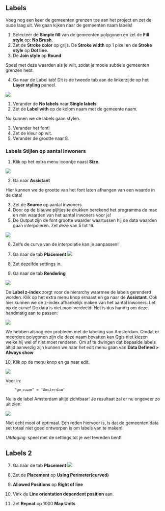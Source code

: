 

## Labels

Voeg nog een keer de gemeenten grenzen toe aan het project en zet de oude laag uit. We gaan kijken naar de gemeenten naam labels! 

1. Selecteer de **Simple fill** van de gemeenten polygonen en zet de **Fill style** op: **No Brush**.
2. Zet de **Stroke color** op grijs. De **Stroke width** op 1 pixel en de **Stroke style** op **Dot line**. 
3. De **Join style** op **Round**

Speel met deze waarden als je wilt, zodat je mooie subtiele gemeenten grenzen hebt. 

4. Ga naar de Label tab! Dit is de tweede tab aan de linkerzijde op het **Layer styling** paneel. 

![](./img/tabs.png)

1. Verander de **No labels** naar **Single labels**
2. Zet de **Label with** op de kolom naam met de gemeente naam. 

Nu kunnen we de labels gaan stylen. 

3. Verander het font!
4. Zet de kleur op wit. 
5. Verander de grootte naar 8. 

### Labels Stijlen op aantal inwoners

1. Klik op het extra menu icoontje naast **Size**.

![](./img/size_menu.png)

2. Ga naar **Assistant**

Hier kunnen we de grootte van het font laten afhangen van een waarde in de data!

3. Zet de **Source** op aantal inwoners. 
4. Door op de blauwe pijltjes te drukken berekend het programma de max en min waarden van het aantal inwoners voor je! 
5. De Output zijn de font grootte waarder waartussen hij de data waarden gaan interpoleren. Zet deze van 5 tot 16. 

![](.img/curve.png)

6. Zelfs de curve van de interpolatie kan je aanpassen! 

7. Ga naar de tab **Placement**
![](./img/placement.png)

8. Zet dezelfde settings in. 
9. Ga naar de tab **Rendering**

![](./img/rendering.png)

De **Label z-index** zorgt voor de hierarchy waarmee de labels gerenderd worden. Klik op het extra menu knop ernaast en ga naar de  **Assistant**.
Ook hier kunnen we de z-index afhankelijk maken van het aantal inwoners. 
Let op de curve! De data is niet mooi verdeeld. Het is dus handig om deze handmatig aan te passen:

![](./img/curve_2.png)

We hebben alsnog een probleem met de labeling van Amsterdam. Omdat er meerdere polygonen zijn die deze naam bevatten kan Qgis niet kiezen welke hij wel of niet moet renderen. 
Om af te dwingen dat bepaalde labels áltijd aanwezig zijn kunnen we naar het edit menu gaan van **Data Defined > Always show**

10. Klik op de menu knop en ga naar edit.

![](./img/data_Defined.png)

Voer in:

        "gm_naam" = 'Amsterdam'

Nu is de label Amsterdam altijd zichtbaar! Je resultaat zal er nu ongeveer zo uit zien: 


![](./img/slechte_labels.png)

Niet echt mooi of optimaal. Een reden hiervoor is, is dat de gemeenten data set totaal niet goed ontworpen is om labels van te maken! 

*Uitdaging*: speel met de settings tot je wel tevreden bent! 


## Labels 2

7. Ga naar de tab **Placement**
![](./img/placement.png)

8. Zet de **Placement** op **Using Perimeter(curved)**
9. **Allowed Positions** op **Right of line**
10. Vink de **Line orientation dependent position** aan.
11. Zet **Repeat** op 1000 **Map Units**
